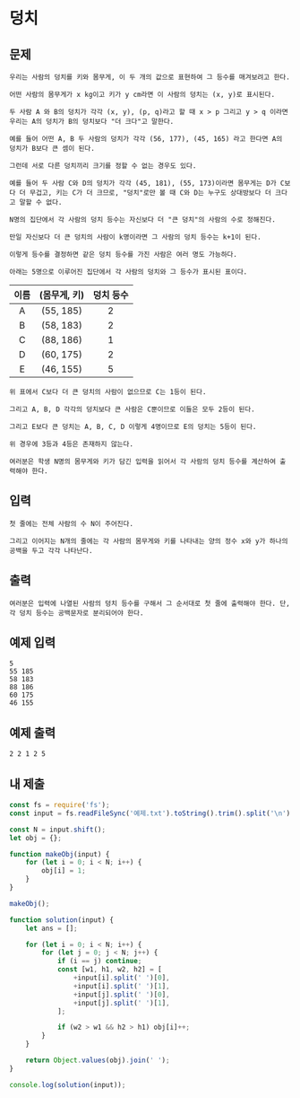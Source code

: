 # 덩치

## 문제

```
우리는 사람의 덩치를 키와 몸무게, 이 두 개의 값으로 표현하여 그 등수를 매겨보려고 한다.

어떤 사람의 몸무게가 x kg이고 키가 y cm라면 이 사람의 덩치는 (x, y)로 표시된다.

두 사람 A 와 B의 덩치가 각각 (x, y), (p, q)라고 할 때 x > p 그리고 y > q 이라면 우리는 A의 덩치가 B의 덩치보다 "더 크다"고 말한다.

예를 들어 어떤 A, B 두 사람의 덩치가 각각 (56, 177), (45, 165) 라고 한다면 A의 덩치가 B보다 큰 셈이 된다.

그런데 서로 다른 덩치끼리 크기를 정할 수 없는 경우도 있다.

예를 들어 두 사람 C와 D의 덩치가 각각 (45, 181), (55, 173)이라면 몸무게는 D가 C보다 더 무겁고, 키는 C가 더 크므로, "덩치"로만 볼 때 C와 D는 누구도 상대방보다 더 크다고 말할 수 없다.

N명의 집단에서 각 사람의 덩치 등수는 자신보다 더 "큰 덩치"의 사람의 수로 정해진다.

만일 자신보다 더 큰 덩치의 사람이 k명이라면 그 사람의 덩치 등수는 k+1이 된다.

이렇게 등수를 결정하면 같은 덩치 등수를 가진 사람은 여러 명도 가능하다.

아래는 5명으로 이루어진 집단에서 각 사람의 덩치와 그 등수가 표시된 표이다.
```

| 이름 | (몸무게, 키) | 덩치 등수 |
| :--: | :----------: | :-------: |
|  A   |  (55, 185)   |     2     |
|  B   |  (58, 183)   |     2     |
|  C   |  (88, 186)   |     1     |
|  D   |  (60, 175)   |     2     |
|  E   |  (46, 155)   |     5     |

```
위 표에서 C보다 더 큰 덩치의 사람이 없으므로 C는 1등이 된다.

그리고 A, B, D 각각의 덩치보다 큰 사람은 C뿐이므로 이들은 모두 2등이 된다.

그리고 E보다 큰 덩치는 A, B, C, D 이렇게 4명이므로 E의 덩치는 5등이 된다.

위 경우에 3등과 4등은 존재하지 않는다.

여러분은 학생 N명의 몸무게와 키가 담긴 입력을 읽어서 각 사람의 덩치 등수를 계산하여 출력해야 한다.
```

## 입력

```
첫 줄에는 전체 사람의 수 N이 주어진다.

그리고 이어지는 N개의 줄에는 각 사람의 몸무게와 키를 나타내는 양의 정수 x와 y가 하나의 공백을 두고 각각 나타난다.
```

## 출력

```
여러분은 입력에 나열된 사람의 덩치 등수를 구해서 그 순서대로 첫 줄에 출력해야 한다. 단, 각 덩치 등수는 공백문자로 분리되어야 한다.
```

## 예제 입력

```
5
55 185
58 183
88 186
60 175
46 155
```

## 예제 출력

```
2 2 1 2 5
```

## 내 제출

```js
const fs = require('fs');
const input = fs.readFileSync('예제.txt').toString().trim().split('\n');

const N = input.shift();
let obj = {};

function makeObj(input) {
    for (let i = 0; i < N; i++) {
        obj[i] = 1;
    }
}

makeObj();

function solution(input) {
    let ans = [];

    for (let i = 0; i < N; i++) {
        for (let j = 0; j < N; j++) {
            if (i == j) continue;
            const [w1, h1, w2, h2] = [
                +input[i].split(' ')[0],
                +input[i].split(' ')[1],
                +input[j].split(' ')[0],
                +input[j].split(' ')[1],
            ];

            if (w2 > w1 && h2 > h1) obj[i]++;
        }
    }

    return Object.values(obj).join(' ');
}

console.log(solution(input));
```
